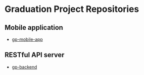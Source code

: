 # Graduation Project Repositories
## Mobile application
- [gp-mobile-app](https://github.com/ahmed0nasser/gp-mobile-app)
## RESTful API server
- [gp-backend](https://github.com/ahmed0nasser/gp-backend)
